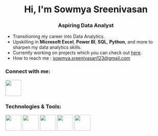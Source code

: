 <h1 align="center">Hi, I'm Sowmya Sreenivasan</h1>
<h3 align="center">Aspiring Data Analyst</h3>


- Transitioning my career into Data Analytics.
- Upskilling in **Microsoft Excel**, **Power BI**, **SQL**, **Python**, and more to sharpen my data analytics skills.
- Currently working on projects which you can check out [here](https://github.com/sowmisow25).
- How to reach me : sowmya.sreenivasan123@gmail.com


### Connect with me:
<a href="https://www.linkedin.com/in/sowmya-sreenivasan" target="_blank">
  <img src="https://github.com/user-attachments/assets/c61a63e9-88fb-49dc-99e7-c42052ab4777" width="50" />
</a>


### Technologies & Tools:
<img src="https://github.com/user-attachments/assets/cad7de15-505b-41b1-b51f-ddb110e768ec" width="50" />    
<img src="https://github.com/user-attachments/assets/e8f839e5-fb95-465a-9449-1d1f37d54080" width="50" />
<img src="https://github.com/user-attachments/assets/26a8c5be-3a84-4c0f-8220-3983627a754a" width="50" />
<img src="https://github.com/user-attachments/assets/a297c403-06ff-48f4-91d5-fbc8bd070531" width="50" />
<img src="https://github.com/user-attachments/assets/f7fc9fa2-6d75-4868-a42b-22dd9f125690" width="50" />
